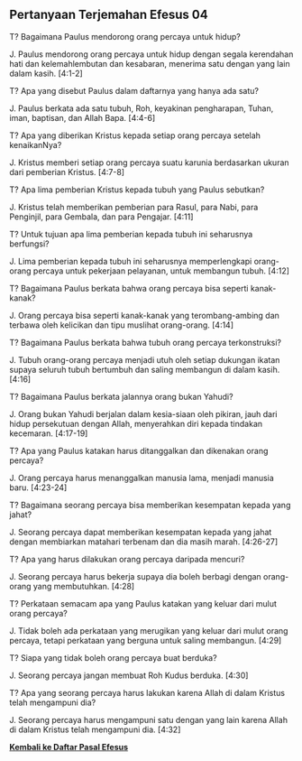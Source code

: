 ﻿## Pertanyaan Terjemahan Efesus 04 ##

T? Bagaimana Paulus mendorong orang percaya untuk hidup?

J. Paulus mendorong orang percaya untuk hidup dengan segala kerendahan hati dan kelemahlembutan dan kesabaran, menerima satu dengan yang lain dalam kasih. [4:1-2]

T? Apa yang disebut Paulus dalam daftarnya yang hanya ada satu?

J. Paulus berkata ada satu tubuh, Roh, keyakinan pengharapan, Tuhan, iman, baptisan, dan Allah Bapa. [4:4-6]

T? Apa yang diberikan Kristus kepada setiap orang percaya setelah kenaikanNya?

J. Kristus memberi setiap orang percaya suatu karunia berdasarkan ukuran dari pemberian Kristus. [4:7-8]

T? Apa lima pemberian Kristus kepada tubuh yang Paulus sebutkan?

J. Kristus telah memberikan pemberian para Rasul, para Nabi, para Penginjil, para Gembala, dan para Pengajar. [4:11]

T? Untuk tujuan apa lima pemberian kepada tubuh ini seharusnya berfungsi?

J. Lima pemberian kepada tubuh ini seharusnya memperlengkapi orang-orang percaya untuk pekerjaan pelayanan, untuk membangun tubuh. [4:12]

T? Bagaimana Paulus berkata bahwa orang percaya bisa seperti kanak-kanak?

J. Orang percaya bisa seperti kanak-kanak yang terombang-ambing dan terbawa oleh kelicikan dan tipu muslihat orang-orang. [4:14]

T? Bagaimana Paulus berkata bahwa tubuh orang percaya terkonstruksi?

J. Tubuh orang-orang percaya menjadi utuh oleh setiap dukungan ikatan supaya seluruh tubuh bertumbuh dan saling membangun di dalam kasih. [4:16]

T? Bagaimana Paulus berkata jalannya orang bukan Yahudi?

J. Orang bukan Yahudi berjalan dalam kesia-siaan oleh pikiran, jauh dari hidup persekutuan dengan Allah, menyerahkan diri kepada tindakan kecemaran. [4:17-19]

T? Apa yang Paulus katakan harus ditanggalkan dan dikenakan orang percaya?

J. Orang percaya harus menanggalkan manusia lama, menjadi manusia baru. [4:23-24]

T? Bagaimana seorang percaya bisa memberikan kesempatan kepada yang jahat?

J. Seorang percaya dapat memberikan kesempatan kepada yang jahat dengan membiarkan matahari terbenam dan dia masih marah. [4:26-27]

T? Apa yang harus dilakukan orang percaya daripada mencuri?

J. Seorang percaya harus bekerja supaya dia boleh berbagi dengan orang-orang yang membutuhkan. [4:28]

T? Perkataan semacam apa yang Paulus katakan yang keluar dari mulut orang percaya?

J. Tidak boleh ada perkataan yang merugikan yang keluar dari mulut orang percaya, tetapi perkataan yang berguna untuk saling membangun. [4:29]

T? Siapa yang tidak boleh orang percaya buat berduka?

J. Seorang percaya jangan membuat Roh Kudus berduka. [4:30]

T? Apa yang seorang percaya harus lakukan karena Allah di dalam Kristus telah mengampuni dia?

J. Seorang percaya harus mengampuni satu dengan yang lain karena Allah di dalam Kristus telah mengampuni dia. [4:32]

__[Kembali ke Daftar Pasal Efesus](./)__

